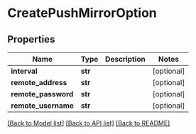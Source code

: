 # CreatePushMirrorOption


## Properties
Name | Type | Description | Notes
------------ | ------------- | ------------- | -------------
**interval** | **str** |  | [optional] 
**remote_address** | **str** |  | [optional] 
**remote_password** | **str** |  | [optional] 
**remote_username** | **str** |  | [optional] 

[[Back to Model list]](../README.md#documentation-for-models) [[Back to API list]](../README.md#documentation-for-api-endpoints) [[Back to README]](../README.md)


